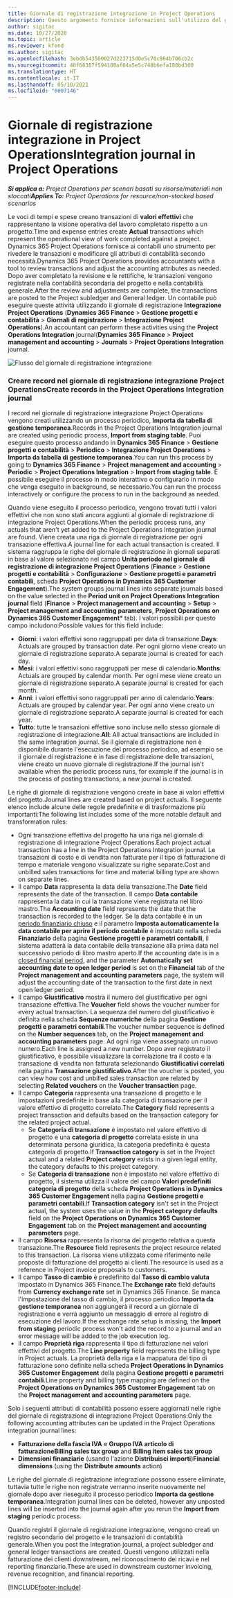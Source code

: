 ```yaml
---
title: Giornale di registrazione integrazione in Project Operations
description: Questo argomento fornisce informazioni sull'utilizzo del giornale di registrazione integrazione in Project Operations.
author: sigitac
ms.date: 10/27/2020
ms.topic: article
ms.reviewer: kfend
ms.author: sigitac
ms.openlocfilehash: 3ebdb543560027d223715d0e5c70c864b706cb2c
ms.sourcegitcommit: 40f68387f594180af64a5e5c748b6efa188bd300
ms.translationtype: HT
ms.contentlocale: it-IT
ms.lasthandoff: 05/10/2021
ms.locfileid: "6007146"
---
```

# <a name="integration-journal-in-project-operations"></a><span data-ttu-id="bda9d-103">Giornale di registrazione integrazione in Project Operations</span><span class="sxs-lookup"><span data-stu-id="bda9d-103">Integration journal in Project Operations</span></span>

<span data-ttu-id="bda9d-104">_**Si applica a:** Project Operations per scenari basati su risorse/materiali non stoccati_</span><span class="sxs-lookup"><span data-stu-id="bda9d-104">_**Applies To:** Project Operations for resource/non-stocked based scenarios_</span></span>

<span data-ttu-id="bda9d-105">Le voci di tempi e spese creano transazioni di **valori effettivi** che rappresentano la visione operativa del lavoro completato rispetto a un progetto.</span><span class="sxs-lookup"><span data-stu-id="bda9d-105">Time and expense entries create **Actual** transactions which represent the operational view of work completed against a project.</span></span> <span data-ttu-id="bda9d-106">Dynamics 365 Project Operations fornisce ai contabili uno strumento per rivedere le transazioni e modificare gli attributi di contabilità secondo necessità.</span><span class="sxs-lookup"><span data-stu-id="bda9d-106">Dynamics 365 Project Operations provides accountants with a tool to review transactions and adjust the accounting attributes as needed.</span></span> <span data-ttu-id="bda9d-107">Dopo aver completato la revisione e le rettifiche, le transazioni vengono registrate nella contabilità secondaria del progetto e nella contabilità generale.</span><span class="sxs-lookup"><span data-stu-id="bda9d-107">After the review and adjustments are complete, the transactions are posted to the Project subledger and General ledger.</span></span> <span data-ttu-id="bda9d-108">Un contabile può eseguire queste attività utilizzando il giornale di registrazione **Integrazione Project Operations** (**Dynamics 365 Finance** > **Gestione progetti e contabilità** > **Giornali di registrazione** > **Integrazione Project Operations**).</span><span class="sxs-lookup"><span data-stu-id="bda9d-108">An accountant can perform these activities using the **Project Operations Integration** journal(**Dynamics 365 Finance** > **Project management and accounting** > **Journals** > **Project Operations Integration** journal.</span></span>

![Flusso del giornale di registrazione integrazione](./media/IntegrationJournal.png)

### <a name="create-records-in-the-project-operations-integration-journal"></a><span data-ttu-id="bda9d-110">Creare record nel giornale di registrazione integrazione Project Operations</span><span class="sxs-lookup"><span data-stu-id="bda9d-110">Create records in the Project Operations Integration journal</span></span>

<span data-ttu-id="bda9d-111">I record nel giornale di registrazione integrazione Project Operations vengono creati utilizzando un processo periodico, **Importa da tabella di gestione temporanea**.</span><span class="sxs-lookup"><span data-stu-id="bda9d-111">Records in the Project Operations Integration journal are created using periodic process, **Import from staging table**.</span></span> <span data-ttu-id="bda9d-112">Puoi eseguire questo processo andando in **Dynamics 365 Finance** > **Gestione progetti e contabilità** > **Periodico** > **Integrazione Project Operations** > **Importa da tabella di gestione temporanea**.</span><span class="sxs-lookup"><span data-stu-id="bda9d-112">You can run this process by going to **Dynamics 365 Finance** > **Project management and accounting** > **Periodic** > **Project Operations Integration** > **Import from staging table**.</span></span> <span data-ttu-id="bda9d-113">È possibile eseguire il processo in modo interattivo o configurarlo in modo che venga eseguito in background, se necessario.</span><span class="sxs-lookup"><span data-stu-id="bda9d-113">You can run the process interactively or configure the process to run in the background as needed.</span></span>

<span data-ttu-id="bda9d-114">Quando viene eseguito il processo periodico, vengono trovati tutti i valori effettivi che non sono stati ancora aggiunti al giornale di registrazione di integrazione Project Operations.</span><span class="sxs-lookup"><span data-stu-id="bda9d-114">When the periodic process runs, any actuals that aren't yet added to the Project Operations Integration journal are found.</span></span> <span data-ttu-id="bda9d-115">Viene creata una riga di giornale di registrazione per ogni transazione effettiva.</span><span class="sxs-lookup"><span data-stu-id="bda9d-115">A journal line for each actual transaction is created.</span></span>
<span data-ttu-id="bda9d-116">Il sistema raggruppa le righe del giornale di registrazione in giornali separati in base al valore selezionato nel campo **Unità periodo nel giornale di registrazione di integrazione Project Operations** (**Finance** > **Gestione progetti e contabilità** > **Configurazione** > **Gestione progetti e parametri contabili**, scheda **Project Operations in Dynamics 365 Customer Engagement**).</span><span class="sxs-lookup"><span data-stu-id="bda9d-116">The system groups journal lines into separate journals based on the value selected in the **Period unit on Project Operations Integration journal** field (**Finance** > **Project management and accounting** > **Setup** > **Project management and accounting parameters**, **Project Operations on Dynamics 365 Customer Engagement**\* tab).</span></span> <span data-ttu-id="bda9d-117">I valori possibili per questo campo includono:</span><span class="sxs-lookup"><span data-stu-id="bda9d-117">Possible values for this field include:</span></span>

  - <span data-ttu-id="bda9d-118">**Giorni**: i valori effettivi sono raggruppati per data di transazione.</span><span class="sxs-lookup"><span data-stu-id="bda9d-118">**Days**: Actuals are grouped by transaction date.</span></span> <span data-ttu-id="bda9d-119">Per ogni giorno viene creato un giornale di registrazione separato.</span><span class="sxs-lookup"><span data-stu-id="bda9d-119">A separate journal is created for each day.</span></span>
  - <span data-ttu-id="bda9d-120">**Mesi**: i valori effettivi sono raggruppati per mese di calendario.</span><span class="sxs-lookup"><span data-stu-id="bda9d-120">**Months**: Actuals are grouped by calendar month.</span></span> <span data-ttu-id="bda9d-121">Per ogni mese viene creato un giornale di registrazione separato.</span><span class="sxs-lookup"><span data-stu-id="bda9d-121">A separate journal is created for each month.</span></span>
  - <span data-ttu-id="bda9d-122">**Anni**: i valori effettivi sono raggruppati per anno di calendario.</span><span class="sxs-lookup"><span data-stu-id="bda9d-122">**Years**: Actuals are grouped by calendar year.</span></span> <span data-ttu-id="bda9d-123">Per ogni anno viene creato un giornale di registrazione separato.</span><span class="sxs-lookup"><span data-stu-id="bda9d-123">A separate journal is created for each year.</span></span>
  - <span data-ttu-id="bda9d-124">**Tutto**: tutte le transazioni effettive sono incluse nello stesso giornale di registrazione di integrazione.</span><span class="sxs-lookup"><span data-stu-id="bda9d-124">**All**: All actual transactions are included in the same integration journal.</span></span> <span data-ttu-id="bda9d-125">Se il giornale di registrazione non è disponibile durante l'esecuzione del processo periodico, ad esempio se il giornale di registrazione è in fase di registrazione delle transazioni, viene creato un nuovo giornale di registrazione.</span><span class="sxs-lookup"><span data-stu-id="bda9d-125">If the journal isn't available when the periodic process runs, for example if the journal is in the process of posting transactions, a new journal is created.</span></span>

<span data-ttu-id="bda9d-126">Le righe di giornale di registrazione vengono create in base ai valori effettivi del progetto.</span><span class="sxs-lookup"><span data-stu-id="bda9d-126">Journal lines are created based on project actuals.</span></span> <span data-ttu-id="bda9d-127">Il seguente elenco include alcune delle regole predefinite e di trasformazione più importanti:</span><span class="sxs-lookup"><span data-stu-id="bda9d-127">The following list includes some of the more notable default and transformation rules:</span></span>

  - <span data-ttu-id="bda9d-128">Ogni transazione effettiva del progetto ha una riga nel giornale di registrazione di integrazione Project Operations.</span><span class="sxs-lookup"><span data-stu-id="bda9d-128">Each project actual transaction has a line in the Project Operations Integration journal.</span></span> <span data-ttu-id="bda9d-129">Le transazioni di costo e di vendita non fatturate per il tipo di fatturazione di tempo e materiale vengono visualizzate su righe separate.</span><span class="sxs-lookup"><span data-stu-id="bda9d-129">Cost and unbilled sales transactions for time and material billing type are shown on separate lines.</span></span>
  - <span data-ttu-id="bda9d-130">Il campo **Data** rappresenta la data della transazione.</span><span class="sxs-lookup"><span data-stu-id="bda9d-130">The **Date** field represents the date of the transaction.</span></span> <span data-ttu-id="bda9d-131">Il campo **Data contabile** rappresenta la data in cui la transazione viene registrata nel libro mastro.</span><span class="sxs-lookup"><span data-stu-id="bda9d-131">The **Accounting date** field represents the date that the transaction is recorded to the ledger.</span></span> <span data-ttu-id="bda9d-132">Se la data contabile è in un [periodo finanziario chiuso](/dynamics365/finance/general-ledger/close-general-ledger-at-period-end) e il parametro **Imposta automaticamente la data contabile per aprire il periodo contabile** è impostato nella scheda **Finanziario** della pagina **Gestione progetti e parametri contabili**, il sistema adatterà la data contabile della transazione alla prima data nel successivo periodo di libro mastro aperto.</span><span class="sxs-lookup"><span data-stu-id="bda9d-132">If the accounting date is in a [closed financial period](/dynamics365/finance/general-ledger/close-general-ledger-at-period-end), and the parameter **Automatically set accounting date to open ledger period** is set on the **Financial** tab of the **Project management and accounting parameters** page, the system will adjust the accounting date of the transaction to the first date in next open ledger period.</span></span>
  - <span data-ttu-id="bda9d-133">Il campo **Giustificativo** mostra il numero del giustificativo per ogni transazione effettiva.</span><span class="sxs-lookup"><span data-stu-id="bda9d-133">The **Voucher** field shows the voucher number for every actual transaction.</span></span> <span data-ttu-id="bda9d-134">La sequenza del numero del giustificativo è definita nella scheda **Sequenze numeriche** della pagina **Gestione progetti e parametri contabili**.</span><span class="sxs-lookup"><span data-stu-id="bda9d-134">The voucher number sequence is defined on the **Number sequences** tab, on the **Project management and accounting parameters** page.</span></span> <span data-ttu-id="bda9d-135">Ad ogni riga viene assegnato un nuovo numero.</span><span class="sxs-lookup"><span data-stu-id="bda9d-135">Each line is assigned a new number.</span></span> <span data-ttu-id="bda9d-136">Dopo aver registrato il giustificativo, è possibile visualizzare la correlazione tra il costo e la transazione di vendita non fatturata selezionando **Giustificativi correlati** nella pagina **Transazione giustificativo**.</span><span class="sxs-lookup"><span data-stu-id="bda9d-136">After the voucher is posted, you can view how cost and unbilled sales transaction are related by selecting **Related vouchers** on the **Voucher transaction** page.</span></span>
  - <span data-ttu-id="bda9d-137">Il campo **Categoria** rappresenta una transazione di progetto e le impostazioni predefinite in base alla categoria di transazione per il valore effettivo di progetto correlato.</span><span class="sxs-lookup"><span data-stu-id="bda9d-137">The **Category** field represents a project transaction and defaults based on the transaction category for the related project actual.</span></span>
    - <span data-ttu-id="bda9d-138">Se **Categoria di transazione** è impostato nel valore effettivo di progetto e una **categoria di progetto** correlata esiste in una determinata persona giuridica, la categoria predefinita è questa categoria di progetto.</span><span class="sxs-lookup"><span data-stu-id="bda9d-138">If **Transaction category** is set in the Project actual and a related **Project category** exists in a given legal entity, the category defaults to this project category.</span></span>
    - <span data-ttu-id="bda9d-139">Se **Categoria di transazione** non è impostato nel valore effettivo di progetto, il sistema utilizza il valore del campo **Valori predefiniti categoria di progetto** della scheda **Project Operations in Dynamics 365 Customer Engagement** nella pagina **Gestione progetti e parametri contabili**.</span><span class="sxs-lookup"><span data-stu-id="bda9d-139">If **Transaction category** isn't set in the Project actual, the system uses the value in the **Project category defaults** field on the **Project Operations on Dynamics 365 Customer Engagement** tab on the **Project management and accounting parameters** page.</span></span>
  - <span data-ttu-id="bda9d-140">Il campo **Risorsa** rappresenta la risorsa del progetto relativa a questa transazione.</span><span class="sxs-lookup"><span data-stu-id="bda9d-140">The **Resource** field represents the project resource related to this transaction.</span></span> <span data-ttu-id="bda9d-141">La risorsa viene utilizzata come riferimento nelle proposte di fatturazione del progetto ai clienti.</span><span class="sxs-lookup"><span data-stu-id="bda9d-141">The resource is used as a reference in Project invoice proposals to customers.</span></span>
  - <span data-ttu-id="bda9d-142">Il campo **Tasso di cambio** è predefinito dal **Tasso di cambio valuta** impostato in Dynamics 365 Finance.</span><span class="sxs-lookup"><span data-stu-id="bda9d-142">The **Exchange rate** field defaults from **Currency exchange rate** set in Dynamics 365 Finance.</span></span> <span data-ttu-id="bda9d-143">Se manca l'impostazione del tasso di cambio, il processo periodico **Importa da gestione temporanea** non aggiungerà il record a un giornale di registrazione e verrà aggiunto un messaggio di errore al registro di esecuzione del lavoro.</span><span class="sxs-lookup"><span data-stu-id="bda9d-143">If the exchange rate setup is missing, the **Import from staging** periodic process won't add the record to a journal and an error message will be added to the job execution log.</span></span>
  - <span data-ttu-id="bda9d-144">Il campo **Proprietà riga** rappresenta il tipo di fatturazione nei valori effettivi del progetto.</span><span class="sxs-lookup"><span data-stu-id="bda9d-144">The **Line property** field represents the billing type in Project actuals.</span></span> <span data-ttu-id="bda9d-145">La proprietà della riga e la mappatura del tipo di fatturazione sono definite nella scheda **Project Operations in Dynamics 365 Customer Engagement** della pagina **Gestione progetti e parametri contabili**.</span><span class="sxs-lookup"><span data-stu-id="bda9d-145">Line property and billing type mapping are defined on the **Project Operations on Dynamics 365 Customer Engagement** tab on the **Project management and accounting parameters** page.</span></span>

<span data-ttu-id="bda9d-146">Solo i seguenti attributi di contabilità possono essere aggiornati nelle righe del giornale di registrazione di integrazione Project Operations:</span><span class="sxs-lookup"><span data-stu-id="bda9d-146">Only the following accounting attributes can be updated in the Project Operations integration journal lines:</span></span>

- <span data-ttu-id="bda9d-147">**Fatturazione della fascia IVA** e **Gruppo IVA articolo di fatturazione**</span><span class="sxs-lookup"><span data-stu-id="bda9d-147">**Billing sales tax group** and **Billing item sales tax group**</span></span>
- <span data-ttu-id="bda9d-148">**Dimensioni finanziarie** (usando l'azione **Distribuisci importi**)</span><span class="sxs-lookup"><span data-stu-id="bda9d-148">**Financial dimensions** (using the **Distribute amounts** action)</span></span>

<span data-ttu-id="bda9d-149">Le righe del giornale di registrazione integrazione possono essere eliminate, tuttavia tutte le righe non registrate verranno inserite nuovamente nel giornale dopo aver rieseguito il processo periodico **Importa da gestione temporanea**.</span><span class="sxs-lookup"><span data-stu-id="bda9d-149">Integration journal lines can be deleted, however any unposted lines will be inserted into the journal again after you rerun the **Import from staging** periodic process.</span></span>

<span data-ttu-id="bda9d-150">Quando registri il giornale di registrazione integrazione, vengono creati un registro secondario del progetto e le transazioni di contabilità generale.</span><span class="sxs-lookup"><span data-stu-id="bda9d-150">When you post the Integration journal, a project subledger and general ledger transactions are created.</span></span> <span data-ttu-id="bda9d-151">Questi vengono utilizzati nella fatturazione dei clienti downstream, nel riconoscimento dei ricavi e nel reporting finanziario.</span><span class="sxs-lookup"><span data-stu-id="bda9d-151">These are used in downstream customer invoicing, revenue recognition, and financial reporting.</span></span>


[!INCLUDE[footer-include](../includes/footer-banner.md)]